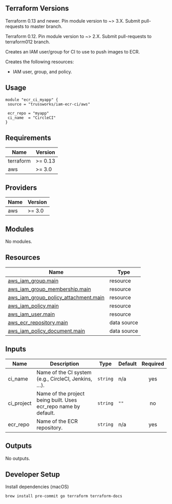 ## Terraform Versions

Terraform 0.13 and newer. Pin module version to ~> 3.X. Submit pull-requests to master branch.

Terraform 0.12. Pin module version to ~> 2.X. Submit pull-requests to terraform012 branch.

<!-- BEGINNING OF PRE-COMMIT-TERRAFORM DOCS HOOK -->

Creates an IAM user/group for CI to use to push images to ECR.

Creates the following resources:

- IAM user, group, and policy.

## Usage

```hcl
module "ecr_ci_myapp" {
 source = "trussworks/iam-ecr-ci/aws"

 ecr_repo = "myapp"
 ci_name  = "CircleCI"
}
```

## Requirements

| Name      | Version |
| --------- | ------- |
| terraform | >= 0.13 |
| aws       | >= 3.0  |

## Providers

| Name | Version |
| ---- | ------- |
| aws  | >= 3.0  |

## Modules

No modules.

## Resources

| Name                                                                                                                                            | Type        |
| ----------------------------------------------------------------------------------------------------------------------------------------------- | ----------- |
| [aws_iam_group.main](https://registry.terraform.io/providers/hashicorp/aws/latest/docs/resources/iam_group)                                     | resource    |
| [aws_iam_group_membership.main](https://registry.terraform.io/providers/hashicorp/aws/latest/docs/resources/iam_group_membership)               | resource    |
| [aws_iam_group_policy_attachment.main](https://registry.terraform.io/providers/hashicorp/aws/latest/docs/resources/iam_group_policy_attachment) | resource    |
| [aws_iam_policy.main](https://registry.terraform.io/providers/hashicorp/aws/latest/docs/resources/iam_policy)                                   | resource    |
| [aws_iam_user.main](https://registry.terraform.io/providers/hashicorp/aws/latest/docs/resources/iam_user)                                       | resource    |
| [aws_ecr_repository.main](https://registry.terraform.io/providers/hashicorp/aws/latest/docs/data-sources/ecr_repository)                        | data source |
| [aws_iam_policy_document.main](https://registry.terraform.io/providers/hashicorp/aws/latest/docs/data-sources/iam_policy_document)              | data source |

## Inputs

| Name       | Description                                                     | Type     | Default | Required |
| ---------- | --------------------------------------------------------------- | -------- | ------- | :------: |
| ci_name    | Name of the CI system (e.g., CircleCI, Jenkins, …).             | `string` | n/a     |   yes    |
| ci_project | Name of the project being built. Uses ecr_repo name by default. | `string` | `""`    |    no    |
| ecr_repo   | Name of the ECR repository.                                     | `string` | n/a     |   yes    |

## Outputs

No outputs.

<!-- END OF PRE-COMMIT-TERRAFORM DOCS HOOK -->

## Developer Setup

Install dependencies (macOS)

```shell
brew install pre-commit go terraform terraform-docs
```
